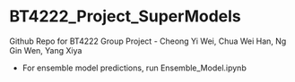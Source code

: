 # BT4222_Project_SuperModels
Github Repo for BT4222 Group Project - Cheong Yi Wei, Chua Wei Han, Ng Gin Wen, Yang Xiya

- For ensemble model predictions, run Ensemble_Model.ipynb
